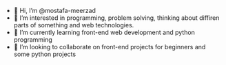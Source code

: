 - 👋 Hi, I’m @mostafa-meerzad
- 👀 I’m interested in programming, problem solving, thinking about diffiren parts of something and web technologies.
- 🌱 I’m currently learning front-end web development and python programming
- 💞️ I’m looking to collaborate on front-end projects for beginners and some python projects
<!--- - 📫 How to reach me ...
--->

<!---
mostafa-meerzad/mostafa-meerzad is a ✨ special ✨ repository because its `README.md` (this file) appears on your GitHub profile.
You can click the Preview link to take a look at your changes.
--->
